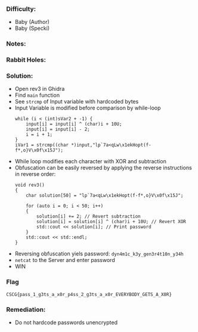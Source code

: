 ### Difficulty:
- Baby (Author)
- Baby (Specki)

### Notes:


### Rabbit Holes:


### Solution:
- Open rev3 in Ghidra
- Find `main` function
- See `strcmp` of Input variable with hardcoded bytes
- Input Variable is modified before comparison by while-loop
	```
	while (i < (int)sVar2 + -1) {
		input[i] = input[i] ^ (char)i + 10U;
		input[i] = input[i] - 2;
		i = i + 1;
	}
	iVar1 = strcmp((char *)input,"lp`7a<qLw\x1ekHopt(f-f*,o}V\x0f\x15J");
	```
- While loop modifies each character with XOR and subtraction
- Obfuscation can be easily reversed by applying the reverse instructions in reverse order:
	```
	void rev3()
	{
		char solution[50] = "lp`7a<qLw\x1ekHopt(f-f*,o}V\x0f\x15J";

		for (auto i = 0; i < 50; i++)
		{
			solution[i] += 2; // Revert subtraction
			solution[i] = solution[i] ^ (char)i + 10U; // Revert XOR
			std::cout << solution[i]; // Print password
		}
		std::cout << std::endl;
	}
	```
- Reversing obfuscation yiels password: `dyn4m1c_k3y_gen3r4t10n_y34h`
- `netcat` to the Server and enter password
- WIN

### Flag
`CSCG{pass_1_g3ts_a_x0r_p4ss_2_g3ts_a_x0r_EVERYBODY_GETS_A_X0R}`

### Remediation:
- Do not hardcode passwords unencrypted